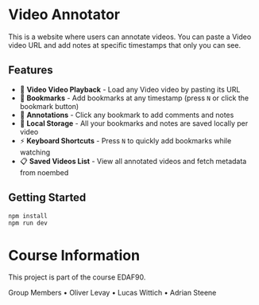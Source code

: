 # Video Annotator

This is a website where users can annotate videos.
You can paste a Video video URL and add notes at specific timestamps that only you can see.

## Features

- 🎥 **Video Video Playback** - Load any Video video by pasting its URL
- 🔖 **Bookmarks** - Add bookmarks at any timestamp (press `N` or click the bookmark button)
- 📝 **Annotations** - Click any bookmark to add comments and notes
- 💾 **Local Storage** - All your bookmarks and notes are saved locally per video
- ⚡ **Keyboard Shortcuts** - Press `N` to quickly add bookmarks while watching
- 📋 **Saved Videos List** - View all annotated videos and fetch metadata from noembed

## Getting Started

```bash
npm install
npm run dev
```

# Course Information

This project is part of the course EDAF90.

Group Members
• Oliver Levay
• Lucas Wittich
• Adrian Steene
